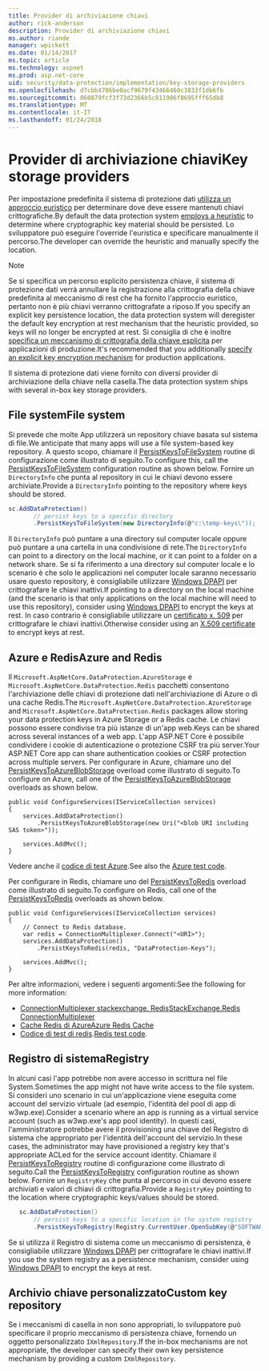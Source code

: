 ```yaml
---
title: Provider di archiviazione chiavi
author: rick-anderson
description: Provider di archiviazione chiavi
ms.author: riande
manager: wpickett
ms.date: 01/14/2017
ms.topic: article
ms.technology: aspnet
ms.prod: asp.net-core
uid: security/data-protection/implementation/key-storage-providers
ms.openlocfilehash: d7cbb4786be0acf9679f43466460c3833f1db6fb
ms.sourcegitcommit: 060879fcf3f73d2366b5c811986f8695fff65db8
ms.translationtype: MT
ms.contentlocale: it-IT
ms.lasthandoff: 01/24/2018
---
```

# <a name="key-storage-providers"></a><span data-ttu-id="2d0cf-103">Provider di archiviazione chiavi</span><span class="sxs-lookup"><span data-stu-id="2d0cf-103">Key storage providers</span></span>

<a name="data-protection-implementation-key-storage-providers"></a>

<span data-ttu-id="2d0cf-104">Per impostazione predefinita il sistema di protezione dati [utilizza un approccio euristico](xref:security/data-protection/configuration/default-settings) per determinare dove deve essere mantenuti chiavi crittografiche.</span><span class="sxs-lookup"><span data-stu-id="2d0cf-104">By default the data protection system [employs a heuristic](xref:security/data-protection/configuration/default-settings) to determine where cryptographic key material should be persisted.</span></span> <span data-ttu-id="2d0cf-105">Lo sviluppatore può eseguire l'override l'euristica e specificare manualmente il percorso.</span><span class="sxs-lookup"><span data-stu-id="2d0cf-105">The developer can override the heuristic and manually specify the location.</span></span>

> [!NOTE]
> <span data-ttu-id="2d0cf-106">Se si specifica un percorso esplicito persistenza chiave, il sistema di protezione dati verrà annullare la registrazione alla crittografia della chiave predefinita al meccanismo di rest che ha fornito l'approccio euristico, pertanto non è più chiavi verranno crittografate a riposo.</span><span class="sxs-lookup"><span data-stu-id="2d0cf-106">If you specify an explicit key persistence location, the data protection system will deregister the default key encryption at rest mechanism that the heuristic provided, so keys will no longer be encrypted at rest.</span></span> <span data-ttu-id="2d0cf-107">Si consiglia di che è inoltre [specifica un meccanismo di crittografia della chiave esplicita](key-encryption-at-rest.md#data-protection-implementation-key-encryption-at-rest-providers) per applicazioni di produzione.</span><span class="sxs-lookup"><span data-stu-id="2d0cf-107">It's recommended that you additionally [specify an explicit key encryption mechanism](key-encryption-at-rest.md#data-protection-implementation-key-encryption-at-rest-providers) for production applications.</span></span>

<span data-ttu-id="2d0cf-108">Il sistema di protezione dati viene fornito con diversi provider di archiviazione della chiave nella casella.</span><span class="sxs-lookup"><span data-stu-id="2d0cf-108">The data protection system ships with several in-box key storage providers.</span></span>

## <a name="file-system"></a><span data-ttu-id="2d0cf-109">File system</span><span class="sxs-lookup"><span data-stu-id="2d0cf-109">File system</span></span>

<span data-ttu-id="2d0cf-110">Si prevede che molte App utilizzerà un repository chiave basata sul sistema di file.</span><span class="sxs-lookup"><span data-stu-id="2d0cf-110">We anticipate that many apps will use a file system-based key repository.</span></span> <span data-ttu-id="2d0cf-111">A questo scopo, chiamare il [PersistKeysToFileSystem](https://github.com/aspnet/DataProtection/blob/rel/1.1.0/src/Microsoft.AspNetCore.DataProtection/DataProtectionBuilderExtensions.cs) routine di configurazione come illustrato di seguito.</span><span class="sxs-lookup"><span data-stu-id="2d0cf-111">To configure this, call the [PersistKeysToFileSystem](https://github.com/aspnet/DataProtection/blob/rel/1.1.0/src/Microsoft.AspNetCore.DataProtection/DataProtectionBuilderExtensions.cs) configuration routine as shown below.</span></span> <span data-ttu-id="2d0cf-112">Fornire un `DirectoryInfo` che punta al repository in cui le chiavi devono essere archiviate.</span><span class="sxs-lookup"><span data-stu-id="2d0cf-112">Provide a `DirectoryInfo` pointing to the repository where keys should be stored.</span></span>

```csharp
sc.AddDataProtection()
       // persist keys to a specific directory
       .PersistKeysToFileSystem(new DirectoryInfo(@"c:\temp-keys\"));
   ```

<span data-ttu-id="2d0cf-113">Il `DirectoryInfo` può puntare a una directory sul computer locale oppure può puntare a una cartella in una condivisione di rete.</span><span class="sxs-lookup"><span data-stu-id="2d0cf-113">The `DirectoryInfo` can point to a directory on the local machine, or it can point to a folder on a network share.</span></span> <span data-ttu-id="2d0cf-114">Se si fa riferimento a una directory sul computer locale e lo scenario è che solo le applicazioni nel computer locale saranno necessario usare questo repository, è consigliabile utilizzare [Windows DPAPI](key-encryption-at-rest.md#data-protection-implementation-key-encryption-at-rest) per crittografare le chiavi inattivi.</span><span class="sxs-lookup"><span data-stu-id="2d0cf-114">If pointing to a directory on the local machine (and the scenario is that only applications on the local machine will need to use this repository), consider using [Windows DPAPI](key-encryption-at-rest.md#data-protection-implementation-key-encryption-at-rest) to encrypt the keys at rest.</span></span> <span data-ttu-id="2d0cf-115">In caso contrario è consigliabile utilizzare un [certificato x. 509](key-encryption-at-rest.md#data-protection-implementation-key-encryption-at-rest) per crittografare le chiavi inattivi.</span><span class="sxs-lookup"><span data-stu-id="2d0cf-115">Otherwise consider using an [X.509 certificate](key-encryption-at-rest.md#data-protection-implementation-key-encryption-at-rest) to encrypt keys at rest.</span></span>

## <a name="azure-and-redis"></a><span data-ttu-id="2d0cf-116">Azure e Redis</span><span class="sxs-lookup"><span data-stu-id="2d0cf-116">Azure and Redis</span></span>

<span data-ttu-id="2d0cf-117">Il `Microsoft.AspNetCore.DataProtection.AzureStorage` e `Microsoft.AspNetCore.DataProtection.Redis` pacchetti consentono l'archiviazione delle chiavi di protezione dati nell'archiviazione di Azure o di una cache Redis.</span><span class="sxs-lookup"><span data-stu-id="2d0cf-117">The `Microsoft.AspNetCore.DataProtection.AzureStorage` and `Microsoft.AspNetCore.DataProtection.Redis` packages allow storing your data protection keys in Azure Storage or a Redis cache.</span></span> <span data-ttu-id="2d0cf-118">Le chiavi possono essere condivise tra più istanze di un'app web.</span><span class="sxs-lookup"><span data-stu-id="2d0cf-118">Keys can be shared across several instances of a web app.</span></span> <span data-ttu-id="2d0cf-119">L'app ASP.NET Core è possibile condividere i cookie di autenticazione o protezione CSRF tra più server.</span><span class="sxs-lookup"><span data-stu-id="2d0cf-119">Your ASP.NET Core app can share authentication cookies or CSRF protection across multiple servers.</span></span> <span data-ttu-id="2d0cf-120">Per configurare in Azure, chiamare uno del [PersistKeysToAzureBlobStorage](https://github.com/aspnet/DataProtection/blob/rel/1.1.0/src/Microsoft.AspNetCore.DataProtection.AzureStorage/AzureDataProtectionBuilderExtensions.cs) overload come illustrato di seguito.</span><span class="sxs-lookup"><span data-stu-id="2d0cf-120">To configure on Azure, call one of the [PersistKeysToAzureBlobStorage](https://github.com/aspnet/DataProtection/blob/rel/1.1.0/src/Microsoft.AspNetCore.DataProtection.AzureStorage/AzureDataProtectionBuilderExtensions.cs) overloads as shown below.</span></span>

```
public void ConfigureServices(IServiceCollection services)
{
    services.AddDataProtection()
        .PersistKeysToAzureBlobStorage(new Uri("<blob URI including SAS token>"));

    services.AddMvc();
}
```

<span data-ttu-id="2d0cf-121">Vedere anche il [codice di test Azure](https://github.com/aspnet/DataProtection/blob/rel/1.1.0/samples/AzureBlob/Program.cs).</span><span class="sxs-lookup"><span data-stu-id="2d0cf-121">See also the [Azure test code](https://github.com/aspnet/DataProtection/blob/rel/1.1.0/samples/AzureBlob/Program.cs).</span></span>

<span data-ttu-id="2d0cf-122">Per configurare in Redis, chiamare uno del [PersistKeysToRedis](https://github.com/aspnet/DataProtection/blob/rel/1.1.0/src/Microsoft.AspNetCore.DataProtection.Redis/RedisDataProtectionBuilderExtensions.cs) overload come illustrato di seguito.</span><span class="sxs-lookup"><span data-stu-id="2d0cf-122">To configure on Redis, call one of the [PersistKeysToRedis](https://github.com/aspnet/DataProtection/blob/rel/1.1.0/src/Microsoft.AspNetCore.DataProtection.Redis/RedisDataProtectionBuilderExtensions.cs) overloads as shown below.</span></span>

```
public void ConfigureServices(IServiceCollection services)
{
    // Connect to Redis database.
    var redis = ConnectionMultiplexer.Connect("<URI>");
    services.AddDataProtection()
        .PersistKeysToRedis(redis, "DataProtection-Keys");

    services.AddMvc();
}
```

<span data-ttu-id="2d0cf-123">Per altre informazioni, vedere i seguenti argomenti:</span><span class="sxs-lookup"><span data-stu-id="2d0cf-123">See the following for more information:</span></span>

- [<span data-ttu-id="2d0cf-124">ConnectionMultiplexer stackexchange. Redis</span><span class="sxs-lookup"><span data-stu-id="2d0cf-124">StackExchange.Redis ConnectionMultiplexer</span></span>](https://github.com/StackExchange/StackExchange.Redis/blob/master/docs/Basics.md)
- [<span data-ttu-id="2d0cf-125">Cache Redis di Azure</span><span class="sxs-lookup"><span data-stu-id="2d0cf-125">Azure Redis Cache</span></span>](https://docs.microsoft.com/azure/redis-cache/cache-dotnet-how-to-use-azure-redis-cache#connect-to-the-cache)
- <span data-ttu-id="2d0cf-126">[Codice di test di redis](https://github.com/aspnet/DataProtection/blob/rel/1.1.0/samples/Redis/Program.cs).</span><span class="sxs-lookup"><span data-stu-id="2d0cf-126">[Redis test code](https://github.com/aspnet/DataProtection/blob/rel/1.1.0/samples/Redis/Program.cs).</span></span>

## <a name="registry"></a><span data-ttu-id="2d0cf-127">Registro di sistema</span><span class="sxs-lookup"><span data-stu-id="2d0cf-127">Registry</span></span>

<span data-ttu-id="2d0cf-128">In alcuni casi l'app potrebbe non avere accesso in scrittura nel file System.</span><span class="sxs-lookup"><span data-stu-id="2d0cf-128">Sometimes the app might not have write access to the file system.</span></span> <span data-ttu-id="2d0cf-129">Si consideri uno scenario in cui un'applicazione viene eseguita come account del servizio virtuale (ad esempio, l'identità del pool di app di w3wp.exe).</span><span class="sxs-lookup"><span data-stu-id="2d0cf-129">Consider a scenario where an app is running as a virtual service account (such as w3wp.exe's app pool identity).</span></span> <span data-ttu-id="2d0cf-130">In questi casi, l'amministratore potrebbe avere il provisioning una chiave del Registro di sistema che appropriato per l'identità dell'account del servizio.</span><span class="sxs-lookup"><span data-stu-id="2d0cf-130">In these cases, the administrator may have provisioned a registry key that's appropriate ACLed for the service account identity.</span></span> <span data-ttu-id="2d0cf-131">Chiamare il [PersistKeysToRegistry](https://github.com/aspnet/DataProtection/blob/rel/1.1.0/src/Microsoft.AspNetCore.DataProtection/DataProtectionBuilderExtensions.cs) routine di configurazione come illustrato di seguito.</span><span class="sxs-lookup"><span data-stu-id="2d0cf-131">Call the [PersistKeysToRegistry](https://github.com/aspnet/DataProtection/blob/rel/1.1.0/src/Microsoft.AspNetCore.DataProtection/DataProtectionBuilderExtensions.cs) configuration routine as shown below.</span></span> <span data-ttu-id="2d0cf-132">Fornire un `RegistryKey` che punta al percorso in cui devono essere archiviati e valori di chiavi di crittografia.</span><span class="sxs-lookup"><span data-stu-id="2d0cf-132">Provide a `RegistryKey` pointing to the location where cryptographic keys/values should be stored.</span></span>

```csharp
   sc.AddDataProtection()
       // persist keys to a specific location in the system registry
       .PersistKeysToRegistry(Registry.CurrentUser.OpenSubKey(@"SOFTWARE\Sample\keys"));
   ```

<span data-ttu-id="2d0cf-133">Se si utilizza il Registro di sistema come un meccanismo di persistenza, è consigliabile utilizzare [Windows DPAPI](key-encryption-at-rest.md#data-protection-implementation-key-encryption-at-rest) per crittografare le chiavi inattivi.</span><span class="sxs-lookup"><span data-stu-id="2d0cf-133">If you use the system registry as a persistence mechanism, consider using [Windows DPAPI](key-encryption-at-rest.md#data-protection-implementation-key-encryption-at-rest) to encrypt the keys at rest.</span></span>

## <a name="custom-key-repository"></a><span data-ttu-id="2d0cf-134">Archivio chiave personalizzato</span><span class="sxs-lookup"><span data-stu-id="2d0cf-134">Custom key repository</span></span>

<span data-ttu-id="2d0cf-135">Se i meccanismi di casella in non sono appropriati, lo sviluppatore può specificare il proprio meccanismo di persistenza chiave, fornendo un oggetto personalizzato `IXmlRepository`.</span><span class="sxs-lookup"><span data-stu-id="2d0cf-135">If the in-box mechanisms are not appropriate, the developer can specify their own key persistence mechanism by providing a custom `IXmlRepository`.</span></span>
